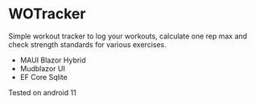 # WOTracker
Simple workout tracker to log your workouts, calculate one rep max and check strength standards for various exercises.

* MAUI Blazor Hybrid
* Mudblazor UI
* EF Core Sqlite
  
Tested on android 11
